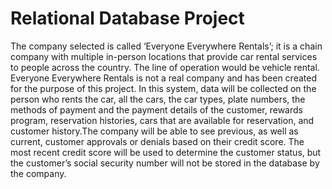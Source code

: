 # Relational Database Project
The company selected is called ‘Everyone Everywhere Rentals’; it is a chain company with multiple in-person locations that provide car rental services to people across the country. The line of operation would be vehicle rental. Everyone Everywhere Rentals is not a real company and has been created for the purpose of this project.
In this system, data will be collected on the person who rents the car, all the cars, the car types, plate numbers, the methods of payment and the payment details of the customer, rewards program, reservation histories, cars that are available for reservation, and customer history.The company will be able to see previous, as well as current, customer approvals or denials based on their credit score. The most recent credit score will be used to determine the customer status, but the customer’s social security number will not be stored in the database by the company.
